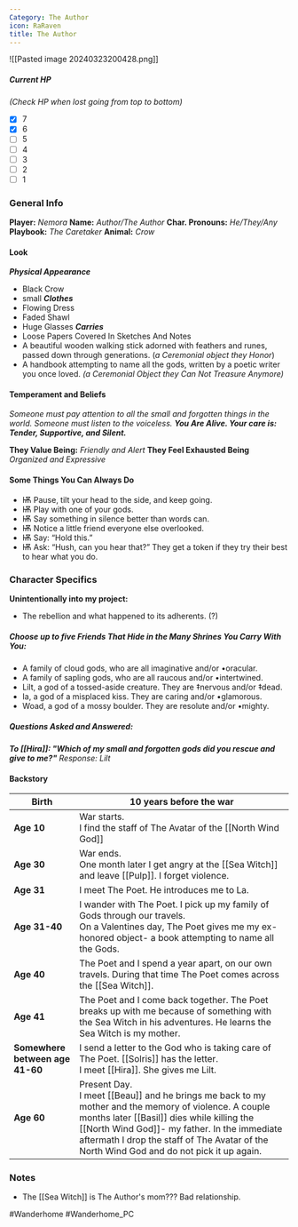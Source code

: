 ```yaml
---
Category: The Author
icon: RaRaven
title: The Author
---
```

![[Pasted image 20240323200428.png]]
##### Current HP
*(Check HP when lost going from top to bottom)*
- [x] 7 
- [x] 6
- [ ] 5
- [ ] 4
- [ ] 3
- [ ] 2
- [ ] 1
### General Info
**Player:** *Nemora*
**Name:** *Author/The Author*
**Char. Pronouns:** *He/They/Any*
**Playbook:** *The Caretaker*
**Animal:** *Crow*
#### Look
***Physical Appearance***
- Black Crow
- small
***Clothes***
- Flowing Dress
- Faded Shawl
- Huge Glasses
***Carries***
- Loose Papers Covered In Sketches And Notes
- A beautiful wooden walking stick adorned with feathers and runes, passed down through generations. (*a Ceremonial object they Honor*)
- A handbook attempting to name all the gods, written by a poetic writer you once loved. *(a Ceremonial Object they Can Not Treasure Anymore)*
#### Temperament and Beliefs
*Someone must pay attention to all the small and forgotten things in the world. Someone must listen to the voiceless.*
***You Are Alive. Your care is: Tender, Supportive, and Silent.***

**They Value Being:** *Friendly and Alert*
**They Feel Exhausted Being** *Organized and Expressive*
#### Some Things You Can Always Do
- Ѭ Pause, tilt your head to the side, and keep going.
- Ѭ Play with one of your gods.
- Ѭ Say something in silence better than words can.
- Ѭ Notice a little friend everyone else overlooked.
- Ѭ Say: “Hold this.”
- Ѭ Ask: “Hush, can you hear that?” They get a token if they try their best to hear what you do.
### Character Specifics
**Unintentionally into my project:**
- The rebellion and what happened to its adherents. (?)
##### Choose up to five Friends That Hide in the Many Shrines You Carry With You:
- A family of cloud gods, who are all imaginative and/or •oracular.
- A family of sapling gods, who are all raucous and/or •intertwined.
- Lilt, a god of a tossed-aside creature. They are ‡nervous and/or ‡dead.
- Ia, a god of a misplaced kiss. They are caring and/or •glamorous.
- Woad, a god of a mossy boulder. They are resolute and/or •mighty.
##### Questions Asked and Answered:
***To [[Hira]]: "Which of my small and forgotten gods did you rescue and give to me?"***
*Response: Lilt*
#### Backstory

| **Birth**                           | 10 years before the war                                                                                                                                                                                                                                                                           |
| ----------------------------------- | ------------------------------------------------------------------------------------------------------------------------------------------------------------------------------------------------------------------------------------------------------------------------------------------------- |
| **Age 10**                          | War starts.<br>I find the staff of The Avatar of the [[North Wind God]]                                                                                                                                                                                                                           |
| **Age 30**                          | War ends.<br>One month later I  get angry at the [[Sea Witch]] and leave [[Pulp]]. I forget violence.                                                                                                                                                                                             |
| **Age 31**                          | I meet The Poet. He introduces me to La.                                                                                                                                                                                                                                                          |
| **Age 31-40**                       | I wander with The Poet. I pick up my family of Gods through our travels.<br>On a Valentines day, The Poet gives me my ex-honored object- a book attempting to name all the Gods.                                                                                                                  |
| **Age 40**                          | The Poet and I spend a year apart, on our own travels. During that time The Poet comes across the [[Sea Witch]].                                                                                                                                                                                  |
| **Age 41**                          | The Poet and I come back together. The Poet breaks up with me because of something with the Sea Witch in his adventures. He learns the Sea Witch is my mother.                                                                                                                                    |
| **Somewhere <br>between age 41-60** | I send a letter to the God who is taking care of The Poet. [[Solris]] has the letter.<br>I meet [[Hira]]. She gives me Lilt.                                                                                                                                                                      |
| **Age 60**                          | Present Day.<br>I meet [[Beau]] and he brings me back to my mother and the memory of violence. A couple months later [[Basil]] dies while killing the [[North Wind God]]- my father. In the immediate aftermath I drop the staff of The Avatar of the North Wind God and do not pick it up again. |

### Notes
- The [[Sea Witch]] is The Author's mom??? Bad relationship.

#Wanderhome #Wanderhome_PC 